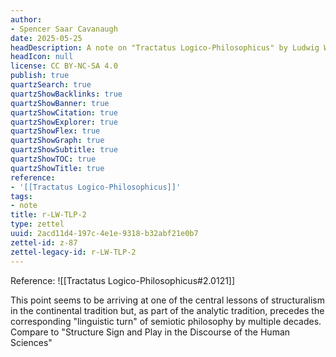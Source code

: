 ```yaml
---
author:
- Spencer Saar Cavanaugh
date: 2025-05-25
headDescription: A note on "Tractatus Logico-Philosophicus" by Ludwig Wittgenstein
headIcon: null
license: CC BY-NC-SA 4.0
publish: true
quartzSearch: true
quartzShowBacklinks: true
quartzShowBanner: true
quartzShowCitation: true
quartzShowExplorer: true
quartzShowFlex: true
quartzShowGraph: true
quartzShowSubtitle: true
quartzShowTOC: true
quartzShowTitle: true
reference:
- '[[Tractatus Logico-Philosophicus]]'
tags:
- note
title: r-LW-TLP-2
type: zettel
uuid: 2acd11d4-197c-4e1e-9318-b32abf21e0b7
zettel-id: z-87
zettel-legacy-id: r-LW-TLP-2
---
```


Reference: ![[Tractatus Logico-Philosophicus#2.0121]]

This point seems to be arriving at one of the central lessons of structuralism in the continental tradition but, as part of the analytic tradition, precedes the corresponding "linguistic turn" of semiotic philosophy by multiple decades. Compare to "Structure Sign and Play in the Discourse of the Human Sciences"
